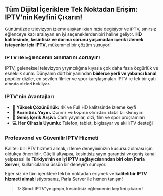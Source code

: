 ## **Tüm Dijital İçeriklere Tek Noktadan Erişim: IPTV'nin Keyfini Çıkarın!**

Günümüzde televizyon izleme alışkanlıkları hızla değişiyor ve IPTV, sınırsız eğlenceye kapı aralayan en iyi seçeneklerden biri haline geliyor. **HD kalitesinde, kesintisiz ve donma sorunu yaşamadan içerik izlemek isteyenler için IPTV**, mükemmel bir çözüm sunuyor!

### **IPTV ile Eğlencenin Sınırlarını Zorlayın!**

IPTV, geleneksel televizyon yayıncılığına kıyasla çok daha fazla özgürlük ve esneklik sunar. Dünyanın dört bir yanından **binlerce yerli ve yabancı kanal**, popüler diziler, en sevilen filmler ve spor karşılaşmaları IPTV ile tek bir çatı altında sizleri bekliyor.

### **IPTV'nin Avantajları**

- 🎥 **Yüksek Çözünürlük:** 4K ve Full HD kalitesinde izleme keyfi  
- 🔄 **Kesintisiz Yayın:** Donma ve kopma olmadan stabil bir deneyim  
- 📃 **Geniş İçerik Arşivi:** Canlı yayınlar, dizi, film ve spor programları  
- 💻 **Her Cihazla Uyumlu:** Telefon, tablet, bilgisayar ve akıllı TV desteği  

### **Profesyonel ve Güvenilir IPTV Hizmeti**

Kaliteli bir IPTV hizmeti almak, izleme deneyiminizin kusursuz olması için oldukça önemlidir. Güçlü altyapısı, kesintisiz yayın garantisi ve geniş kanal yelpazesi ile **Türkiye’nin en iyi IPTV sağlayıcılarından biri olan Parla Server**, kullanıcılarına üssün bir deneyim sunuyor.

Eğer siz de tüm içeriklere tek bir noktadan erişmek ve **kaliteli bir IPTV hizmeti almak** istiyorsanız, Parla Server ile hemen tanışın!

> **✨ Şimdi IPTV’ye geçin, kesintisiz eğlencenin keyfini çıkarın!**

